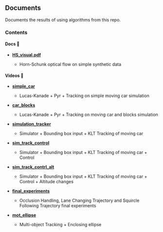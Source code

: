 ## Documents

Documents the results of using algorithms from this repo.

### Contents

#### Docs 📄
* [**HS_visual.pdf**](./HS_visual.pdf)

    * Horn-Schunk optical flow on simple synthetic data

#### Videos 🎥
* [**simple_car**](./experiment_vids/simple_car)
    * Lucas-Kanade + Pyr + Tracking on simple moving car simulation

* [**car_blocks**](./experiment_vids/car_blocks)
    * Lucas-Kanade + Pyr + Tracking on moving car and blocks simulation

* [**simulation_tracker**](./experiment_vids/simulation_tracker)
    * Simulator + Bounding box input + KLT Tracking of moving car

* [**sim_track_control**](./experiment_vids/sim_track_control)
    * Simulator + Bounding box input + KLT Tracking of moving car + Control

* [**sim_track_contrl_alt**](./experiment_vids/sim_track_control_alt)
    * Simulator + Bounding box input + KLT Tracking of moving car + Control + Altitude changes

* [**final_experiments**](./experiment_vids/final_experiments)
    * Occlusion Handling, Lane Changing Trajectory and Squircle Following Trajectory final experiments

* [**mot_ellipse**](./experiment_vids/mot_ellipse)
    * Multi-object Tracking + Enclosing ellipse
